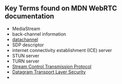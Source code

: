 ## Key Terms found on MDN WebRTC documentation

+ MediaStream
+ back-channel information
+ [datachannel](https://developer.mozilla.org/en-US/docs/Web/Events/datachannel)
+ SDP descriptor
+ internet connectivity establishment (ICE) server
+ STUN server
+ TURN server
+ [Stream Control Transmission Protocol](https://developer.mozilla.org/en-US/docs/Glossary/SCTP)
+ [Datagram Transport Layer Security](https://developer.mozilla.org/en-US/docs/Glossary/DTLS)
+